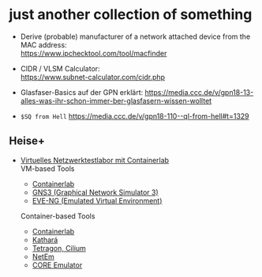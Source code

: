 # just another collection of something

- Derive (probable) manufacturer of a network attached device from the MAC address:<br>
  https://www.ipchecktool.com/tool/macfinder

- CIDR / VLSM Calculator:<br>
  https://www.subnet-calculator.com/cidr.php

- Glasfaser-Basics auf der GPN erklärt:
  https://media.ccc.de/v/gpn18-13-alles-was-ihr-schon-immer-ber-glasfasern-wissen-wolltet


- `$SQ from Hell` https://media.ccc.de/v/gpn18-110--ql-from-hell#t=1329


## Heise+
- [Virtuelles Netzwerktestlabor mit Containerlab ](https://www.heise.de/tests/Virtuelles-Netzwerktestlabor-mit-Containerlab-10384184.html)<br>
  VM-based Tools
  - [Containerlab](https://containerlab.dev/#)
  - [GNS3 (Graphical Network Simulator 3)](https://www.gns3.com/)
  - [EVE-NG (Emulated Virtual Environment)](https://www.eve-ng.net/)<br>
  
  Container-based Tools
  - [Containerlab](https://containerlab.dev/#)
  - [Kathará](https://www.kathara.org/)
  - [Tetragon, Cilium](https://cilium.io/)
  - [NetEm](https://srtlab.github.io/srt-cookbook/how-to-articles/using-netem-to-emulate-networks.html)
  - [CORE Emulator](https://github.com/coreemu/core)
